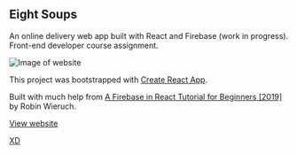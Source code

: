 ## Eight Soups

An online delivery web app built with React and Firebase (work in progress). Front-end developer course assignment.

![Image of website](https://github.com/kristofferlarberg/eight-soups/raw/master/public/img/eightsoups.png)

This project was bootstrapped with [Create React App](https://github.com/facebook/create-react-app).

Built with much help from [A Firebase in React Tutorial for Beginners [2019]](https://www.robinwieruch.de/complete-firebase-authentication-react-tutorial) by Robin Wieruch.

[View website](https://kristofferlarberg.se/eight-soups/)

[XD](https://xd.adobe.com/view/6c03e00e-5288-4290-98cc-03948f8161d9-3950/)
